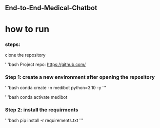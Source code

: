## End-to-End-Medical-Chatbot

# how to run
### steps:

clone the repository

'''bash
Project repo: https://github.com/

### Step 1: create a new environment after opening the repository

'''bash
conda create -n medibot python=3.10 -y
'''

'''bash
conda activate medibot

### Step 2: install the requirments
'''bash
pip install -r requirements.txt
'''


